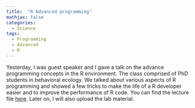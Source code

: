 ```yaml
---
title:  "R Advanced programming"
mathjax: false
categories: 
  - Science
tags:
  - Programming
  - Advanced
  - R
---
```


Yesterday, I was guest speaker and I gave a talk on the advance programming concepts in the R environment. The class comprised of PhD students in behavioral ecology. We talked about various aspects of R programming and showed a few tricks to make the life of a R developer easier and to improve the performance of R code. You can find the lecture file [here](http:\\www.fcheraghi.ir\uploads\adv-r-prog.pdf). Later on, I will also upload the lab material. 
